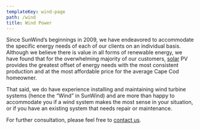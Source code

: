```yaml
---
templateKey: wind-page
path: /wind
title: Wind Power
---
```

<!--StartFragment-->

Since SunWind’s beginnings in 2009, we have endeavored to accommodate the specific energy needs of each of our clients on an individual basis. Although we believe there is value in all forms of renewable energy, we have found that for the overwhelming majority of our customers, [solar](/residential) PV provides the greatest offset of energy needs with the most consistent production and at the most affordable price for the average Cape Cod homeowner.

That said, we do have experience installing and maintaining wind turbine systems (hence the “Wind” in SunWind) and are more than happy to accommodate you if a wind system makes the most sense in your situation, or if you have an existing system that needs repair or maintenance.

For further consultation, please feel free to [contact us](/contact).

<!--EndFragment-->